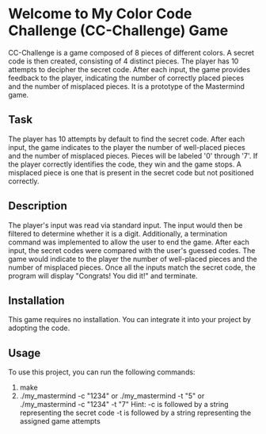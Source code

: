 # Welcome to My Color Code Challenge (CC-Challenge) Game
CC-Challenge is a game composed of 8 pieces of different colors. A secret code is then created, consisting of 4 distinct pieces. The player has 10 attempts to decipher the secret code. After each input, the game provides feedback to the player, indicating the number of correctly placed pieces and the number of misplaced pieces. It is a prototype of the Mastermind game.

## Task
The player has 10 attempts by default to find the secret code. After each input, the game indicates to the player the number of well-placed pieces and the number of misplaced pieces. Pieces will be labeled '0' through '7'. If the player correctly identifies the code, they win and the game stops. A misplaced piece is one that is present in the secret code but not positioned correctly.

## Description
The player's input was read via standard input. The input would then be filtered to determine whether it is a digit. Additionally, a termination command was implemented to allow the user to end the game. After each input, the secret codes were compared with the user's guessed codes. The game would indicate to the player the number of well-placed pieces and the number of misplaced pieces. Once all the inputs match the secret code, the program will display "Congrats! You did it!" and terminate.


## Installation
This game requires no installation. You can integrate it into your project by adopting the code.


## Usage
To use this project, you can run the following commands:
1. make
2. ./my_mastermind -c "1234" or ./my_mastermind -t "5" or ./my_mastermind -c "1234" -t "7"
Hint: -c is followed by a string representing the secret code
      -t is followed by a string representing the assigned game attempts
